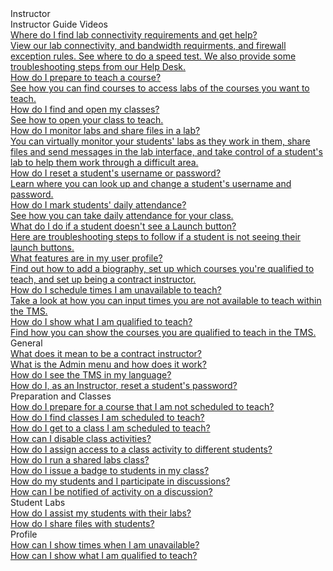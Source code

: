 <!-- 
    Adding new documents!
    1. Duplicate the following:
        <a class="subtopic_link" href="insert_document_link_here*">
            <div class="subtopic_title">insert_document_title here</div>
            <div class="subtopic_description">insert_document_description_here</div>
        </a>
    2. Replace:
        href link with your document's link
        subtopic_title text with your document's title
        subtopic_description text with your document's description
    3. Place in respective subtopic group
    4. Ensure to add the new document in A-Z index
-->

<div class="categoriesHeader" tabindex="0" title="Instructor - Docs Container">Instructor</div>
<div class="accordionModule">
  <div class="subtopic selected">
    <div class="subtopic_header" tabindex="0" title="instructor guide videos" role="button" aria-selected="true" selected>Instructor Guide Videos</div>
    <div class="subtopic_links">
           <a class="subtopic_link" href="https://youtu.be/lIZjr1t14-0" target="_blank">
        <div class="subtopic_title">Where do I find lab connectivity requirements and get help?</div>
      <div class="subtopic_description">View our lab connectivity, and bandwidth requirments, and firewall exception rules. See where to do a speed test. We also provide some troubleshooting steps from our Help Desk.</div>
      </a>
      <a class="subtopic_link" href="https://youtu.be/Gv9AkFCWwvU" target="_blank">
        <div class="subtopic_title">How do I prepare to teach a course?</div>
       <div class="subtopic_description">See how you can find courses to access labs of the courses you want to teach.</div>
        </a>
      <a class="subtopic_link" href="https://youtu.be/o5Kh7FzV37k" target="_blank">
        <div class="subtopic_title">How do I find and open my classes?</div>
       <div class="subtopic_description">See how to open your class to teach.</div>
        </a>
      <a class="subtopic_link" href="https://youtu.be/Ey4DLXe74Uc" target="_blank">
        <div class="subtopic_title">How do I monitor labs and share files in a lab?</div>
       <div class="subtopic_description">You can virtually monitor your students' labs as they work in them, share files and send messages in the lab interface, and take control of a student's lab to help them work through a difficult area.</div>
        </a>
      <a class="subtopic_link" href="https://youtu.be/C1kWaVl2NMQ" target="_blank">
        <div class="subtopic_title">How do I reset a student's username or password?</div>
       <div class="subtopic_description">Learn where you can look up and change a student's username and password.</div>
        </a>
      <a class="subtopic_link" href="https://youtu.be/BNmy39wGdRM" target="_blank">
        <div class="subtopic_title">How do I mark students' daily attendance?</div>
       <div class="subtopic_description">See how you can take daily attendance for your class.</div>
        </a>
      <a class="subtopic_link" href="https://youtu.be/E7faRq3D46I" target="_blank">
        <div class="subtopic_title">What do I do if a student doesn't see a Launch button?</div>
       <div class="subtopic_description">Here are troubleshooting steps to follow if a student is not seeing their launch buttons.</div>
        </a>
      <a class="subtopic_link" href="https://youtu.be/Ji6oS_qwX70" target="_blank">
        <div class="subtopic_title">What features are in my user profile?</div>
       <div class="subtopic_description">Find out how to add a biography, set up which courses you're qualified to teach, and set up being a contract instructor.</div>
        </a>
      <a class="subtopic_link" href="https://youtu.be/S0XMTRAYTw4" target="_blank">
        <div class="subtopic_title">How do I schedule times I am unavailable to teach?</div>
       <div class="subtopic_description">Take a look at how you can input times you are not available to teach within the TMS.</div>
        </a>
      <a class="subtopic_link" href="https://youtu.be/bK_RiEbbjHA" target="_blank">
        <div class="subtopic_title">How do I show what I am qualified to teach?</div>
       <div class="subtopic_description">Find how you can show the courses you are qualified to teach in the TMS.</div>
        </a>
      </div>
   </div>
  </div><div class="subtopic">
    <div class="subtopic_header" tabindex="0" title="General Docs" role="button" aria-selected="false">General</div>
    <div id="body_1" class="subtopic_links">
      <a class="subtopic_link" href="/tms/instructors/general/what-is-a-contract-instructor.md">
        <div class="subtopic_title">What does it mean to be a contract instructor?</div>
      </a>
      <a class="subtopic_link" href="/tms/tms-administrators/tms-fundamentals/admin-menu.md">
        <div class="subtopic_title">What is the Admin menu and how does it work?</div>
      </a>
        <a class="subtopic_link" href="/tms/end-user-student-faqs/basics/my-language.md">
        <div class="subtopic_title">How do I see the TMS in my language?</div>
      </a>
      <a class="subtopic_link" href="/tms/instructors/general/reset-student-password.md">
        <div class="subtopic_title">How do I, as an Instructor, reset a student's password?</div>
      </a>
    </div>
   </div><div class="subtopic">
    <div class="subtopic_header" tabindex="0" title="Preparation and Classes Docs" role="button" aria-selected="false">Preparation and Classes</div>
    <div class="subtopic_links">
      <a class="subtopic_link" href="/tms/instructors/instructor-prep-and-classes/prepare-for-course-not-scheduled-to-teach.md">
        <div class="subtopic_title">How do I prepare for a course that I am not scheduled to teach?</div>
      </a>
      <a class="subtopic_link" href="/tms/instructors/instructor-prep-and-classes/find-classes-scheduled-to-teach.md">
        <div class="subtopic_title">How do I find classes I am scheduled to teach?</div>
      </a>
      <a class="subtopic_link" href="/tms/instructors/instructor-prep-and-classes/get-to-class-scheduled-to-teach.md">
        <div class="subtopic_title">How do I get to a class I am scheduled to teach?</div>
      </a>
      <a class="subtopic_link" href="/tms/instructors/instructor-prep-and-classes/disable-class-activities.md">
        <div class="subtopic_title">How can I disable class activities?</div>
      </a>
        <a class="subtopic_link" href="/tms/instructors/instructor-prep-and-classes/assign-class-activities.md">
        <div class="subtopic_title">How do I assign access to a class activity to different students?</div>
      </a>
        <a class="subtopic_link" href="/tms/instructors/instructor-prep-and-classes/shared-labs-class.md">
       <div class="subtopic_title">How do I run a shared labs class?</div>
      </a>
       <a class="subtopic_link" href="/tms/instructors/instructor-prep-and-classes/issue-manual-badge.md">
       <div class="subtopic_title">How do I issue a badge to students in my class?</div>
      </a>
      <a class="subtopic_link" href="/tms/tms-administrators/discussions/participation.md">
        <div class="subtopic_title">How do my students and I participate in discussions?</div>
      </a>
      <a class="subtopic_link" href="/tms/tms-administrators/discussions/admin-follow.md">
        <div class="subtopic_title">How can I be notified of activity on a discussion?</div>
      </a>
    </div>
  </div>
  <div class="subtopic">
    <div class="subtopic_header" tabindex="0" title="Student Labs Docs" role="button" aria-selected="false">Student Labs</div>
    <div class="subtopic_links">
      <a class="subtopic_link" href="/tms/instructors/student-labs/assist-students.md">
        <div class="subtopic_title">How do I assist my students with their labs?</div>
      </a>
      <a class="subtopic_link" href="/tms/instructors/student-labs/share-files-with-students.md">
        <div class="subtopic_title">How do I share files with students?</div>
      </a>
    </div>
  </div>
  <div class="subtopic">
    <div class="subtopic_header" tabindex="0" title="Profile Docs" role="button" aria-selected="false">Profile</div>
    <div class="subtopic_links">
      <a class="subtopic_link" href="/tms/instructors/instructor-profile/show-unavailable-times.md">
        <div class="subtopic_title">How can I show times when I am unavailable?</div>
      </a>
      <a class="subtopic_link" href="/tms/instructors/instructor-profile/show-courses-qualified-to-teach.md">
        <div class="subtopic_title">How can I show what I am qualified to teach?</div>
      </a>
    </div>
  </div>

